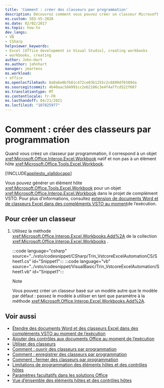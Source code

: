 ```yaml
---
title: 'Comment : créer des classeurs par programmation'
description: Découvrez comment vous pouvez créer un classeur Microsoft Excel par programmation à l’aide de Visual Studio.
ms.custom: SEO-VS-2020
ms.date: 02/02/2017
ms.topic: how-to
dev_langs:
- VB
- CSharp
helpviewer_keywords:
- Excel [Office development in Visual Studio], creating workbooks
- workbooks, creating
author: John-Hart
ms.author: johnhart
manager: jmartens
ms.workload:
- office
ms.openlocfilehash: 8a0a6e0b7b81c472ce03b1255c2c6899df0389da
ms.sourcegitcommit: 4b40aac584991cc2eb2186c3e4f4a7fcd522f607
ms.translationtype: MT
ms.contentlocale: fr-FR
ms.lasthandoff: 04/21/2021
ms.locfileid: "107825977"
---
```

# <a name="how-to-programmatically-create-new-workbooks"></a>Comment : créer des classeurs par programmation
  Quand vous créez un classeur par programmation, il correspond à un objet <xref:Microsoft.Office.Interop.Excel.Workbook> natif et non pas à un élément hôte <xref:Microsoft.Office.Tools.Excel.Workbook>.

 [!INCLUDE[appliesto_xlalldocapp](../vsto/includes/appliesto-xlalldocapp-md.md)]

 Vous pouvez générer un élément hôte <xref:Microsoft.Office.Tools.Excel.Workbook> pour un objet <xref:Microsoft.Office.Interop.Excel.Workbook> dans le projet de complément VSTO. Pour plus d’informations, consultez [extension de documents Word et de classeurs Excel dans des compléments VSTO au moment](../vsto/extending-word-documents-and-excel-workbooks-in-vsto-add-ins-at-run-time.md)de l’exécution.

## <a name="to-create-a-new-workbook"></a>Pour créer un classeur

1. Utilisez la méthode <xref:Microsoft.Office.Interop.Excel.Workbooks.Add%2A> de la collection <xref:Microsoft.Office.Interop.Excel.Workbooks> .

     :::code language="csharp" source="../vsto/codesnippet/CSharp/Trin_VstcoreExcelAutomationCS/Sheet1.cs" id="Snippet1":::
     :::code language="vb" source="../vsto/codesnippet/VisualBasic/Trin_VstcoreExcelAutomation/Sheet1.vb" id="Snippet1":::

    > [!NOTE]
    > Vous pouvez créer un classeur basé sur un modèle autre que le modèle par défaut : passez le modèle à utiliser en tant que paramètre à la méthode <xref:Microsoft.Office.Interop.Excel.Workbooks.Add%2A>.

## <a name="see-also"></a>Voir aussi
- [Étendre des documents Word et des classeurs Excel dans des compléments VSTO au moment de l’exécution](../vsto/extending-word-documents-and-excel-workbooks-in-vsto-add-ins-at-run-time.md)
- [Ajouter des contrôles aux documents Office au moment de l’exécution](../vsto/adding-controls-to-office-documents-at-run-time.md)
- [Utiliser des classeurs](../vsto/working-with-workbooks.md)
- [Comment : ouvrir des classeurs par programmation](../vsto/how-to-programmatically-open-workbooks.md)
- [Comment : enregistrer des classeurs par programmation](../vsto/how-to-programmatically-save-workbooks.md)
- [Comment : fermer des classeurs par programmation](../vsto/how-to-programmatically-close-workbooks.md)
- [Limitations de programmation des éléments hôtes et des contrôles hôtes](../vsto/programmatic-limitations-of-host-items-and-host-controls.md)
- [Paramètres facultatifs dans les solutions Office](../vsto/optional-parameters-in-office-solutions.md)
- [Vue d’ensemble des éléments hôtes et des contrôles hôtes](../vsto/host-items-and-host-controls-overview.md)
